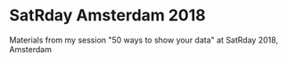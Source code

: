 # SatRday Amsterdam 2018
Materials from my session "50 ways to show your data" at SatRday 2018, Amsterdam
